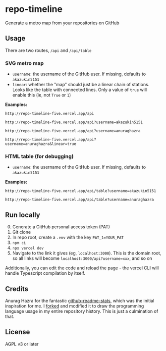 # repo-timeline

Generate a metro map from your repositories on GitHub

## Usage

There are two routes, `/api` and `/api/table`

### SVG metro map

- `username`: the username of the GitHub user. If missing, defaults to `akazukin5151`
- `linear`: whether the "map" should just be a linear chain of stations. Looks like the table with connected lines. Only a value of `true` will enable this (ie, not `True` or `1`)

**Examples:**

`http://repo-timeline-five.vercel.app/api`

`http://repo-timeline-five.vercel.app/api?username=akazukin5151`

`http://repo-timeline-five.vercel.app/api?username=anuraghazra`

`http://repo-timeline-five.vercel.app/api?username=anuraghazra&linear=true`

### HTML table (for debugging)

- `username`: the username of the GitHub user. If missing, defaults to `akazukin5151`

**Examples:**

`http://repo-timeline-five.vercel.app/api/table?username=akazukin5151`

`http://repo-timeline-five.vercel.app/api/table?username=anuraghazra`

## Run locally

0. Generate a GitHub personal access token (PAT)
1. Git clone
2. In repo root, create a `.env` with the key `PAT_1=YOUR_PAT`
3. `npm ci`
4. `npx vercel dev`
5. Navigate to the link it gives (eg, `localhost:3000`). This is the domain root, so all links will become `localhost:3000/api?username=xxx`, and so on

Additionally, you can edit the code and reload the page - the vercel CLI will handle Typescript compilation by itself.

## Credits

Anurag Hazra for the fantastic [github-readme-stats](https://github.com/anuraghazra/github-readme-stats), which was the initial inspiration for me. I [forked](https://github.com/akazukin5151/github-readme-stats) and modified it to draw the programming language usage in my entire repository history. This is just a culmination of that.

## License

AGPL v3 or later

